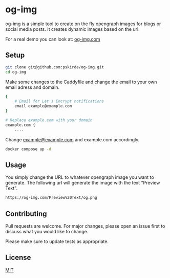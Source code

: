 # og-img

og-img is a simple tool to create on the fly opengraph images for blogs or social media posts. It creates dynamic images based on the url.

For a real demo you can look at: [og-img.com](https://og-img.com)

## Setup

```bash
git clone git@github.com:pskirde/og-img.git
cd og-img
```

Make some changes to the Caddyfile and change the email to your own email adress and domain.


```bash
{
    # Email for Let's Encrypt notifications
    email example@example.com
}

# Replace example.com with your domain
example.com {
    ....
```

Change example@example.com and example.com accordingly.

```bash
docker compose up -d
```
## Usage

You simply change the URL to whatever opengraph image you want to generate. The following url will generate the image with the text "Preview Text".

```bash
https://og-img.com/Preview%20Text/og.png
```

## Contributing

Pull requests are welcome. For major changes, please open an issue first
to discuss what you would like to change.

Please make sure to update tests as appropriate.

## License

[MIT](https://choosealicense.com/licenses/mit/)